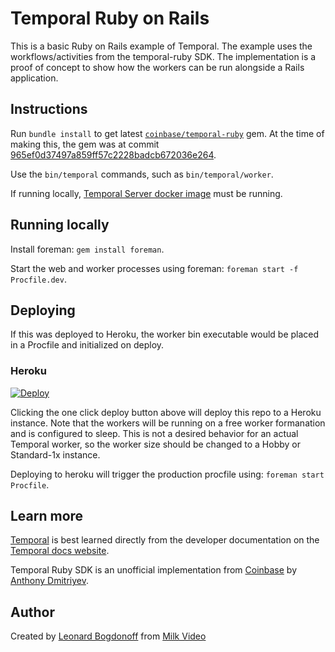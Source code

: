 # Temporal Ruby on Rails

This is a basic Ruby on Rails example of Temporal. The example uses the workflows/activities from the temporal-ruby SDK. The implementation is a proof of concept to show how the workers can be run alongside a Rails application.

## Instructions

Run `bundle install` to get latest [`coinbase/temporal-ruby`](https://github.com/coinbase/temporal-ruby) gem. At the time of making this, the gem was at commit [965ef0d37497a859ff57c2228badcb672036e264](https://github.com/coinbase/temporal-ruby/commit/965ef0d37497a859ff57c2228badcb672036e264).

Use the `bin/temporal` commands, such as `bin/temporal/worker`.

If running locally, [Temporal Server docker image](https://docs.temporal.io/docs/server/quick-install/) must be running.

## Running locally

Install foreman: `gem install foreman`.

Start the web and worker processes using foreman: `foreman start -f Procfile.dev`.

## Deploying

If this was deployed to Heroku, the worker bin executable would be placed in a Procfile and initialized on deploy.

### Heroku

[![Deploy](https://www.herokucdn.com/deploy/button.svg)](https://heroku.com/deploy?template=https://github.com/milk-video/temporal-rails-example)

Clicking the one click deploy button above will deploy this repo to a Heroku instance. Note that the workers will be running on a free worker formanation and is configured to sleep. This is not a desired behavior for an actual Temporal worker, so the worker size should be changed to a Hobby or Standard-1x instance.

Deploying to heroku will trigger the production procfile using: `foreman start Procfile`.

## Learn more
[Temporal](https://temporal.io/) is best learned directly from the developer documentation on the [Temporal docs website](https://docs.temporal.io/).

Temporal Ruby SDK is an unofficial implementation from [Coinbase](https://coinbase.com) by [Anthony Dmitriyev](https://github.com/antstorm).

## Author
Created by [Leonard Bogdonoff](https://twitter.com/rememberlenny) from [Milk Video](https://milkvideo.com)